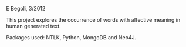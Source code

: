 E Begoli, 3/2012

This project explores the occurrence of words with affective meaning 
in human generated text.

Packages used: NTLK, Python, MongoDB and Neo4J. 
